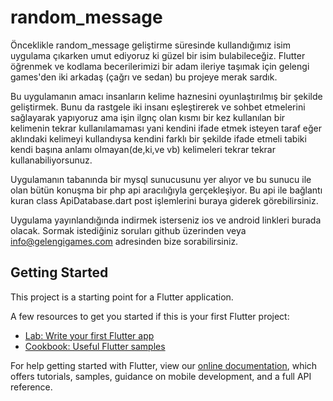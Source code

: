 # random_message

Önceklikle random_message geliştirme süresinde kullandığımız isim uygulama çıkarken umut ediyoruz ki güzel bir isim bulabileceğiz. Flutter öğrenmek ve kodlama becerilerimizi bir adam ileriye taşımak için gelengi games'den iki arkadaş (çağrı ve sedan) bu projeye merak sardık.

Bu uygulamanın amacı insanların kelime haznesini oyunlaştırılmış bir şekilde geliştirmek. Bunu da rastgele iki insanı eşleştirerek ve sohbet etmelerini sağlayarak yapıyoruz ama işin ilgnç olan kısmı bir kez kullanılan bir kelimenin tekrar kullanılamaması yani kendini ifade etmek isteyen taraf eğer aklındaki kelimeyi kullandıysa kendini farklı bir şekilde ifade etmeli tabiki kendi başına anlamı olmayan(de,ki,ve vb) kelimeleri tekrar tekrar kullanabiliyorsunuz.

Uygulamanın tabanında bir mysql sunucusunu yer alıyor ve bu sunucu ile olan bütün konuşma bir php api aracılığıyla gerçekleşiyor. Bu api ile bağlantı kuran class ApiDatabase.dart post işlemlerini buraya giderek görebilirsiniz.

Uygulama yayınlandığında indirmek isterseniz ios ve android linkleri burada olacak. Sormak istediğiniz soruları github üzerinden veya info@gelengigames.com adresinden bize sorabilirsiniz.

## Getting Started

This project is a starting point for a Flutter application.

A few resources to get you started if this is your first Flutter project:

- [Lab: Write your first Flutter app](https://flutter.io/docs/get-started/codelab)
- [Cookbook: Useful Flutter samples](https://flutter.io/docs/cookbook)

For help getting started with Flutter, view our 
[online documentation](https://flutter.io/docs), which offers tutorials, 
samples, guidance on mobile development, and a full API reference.
